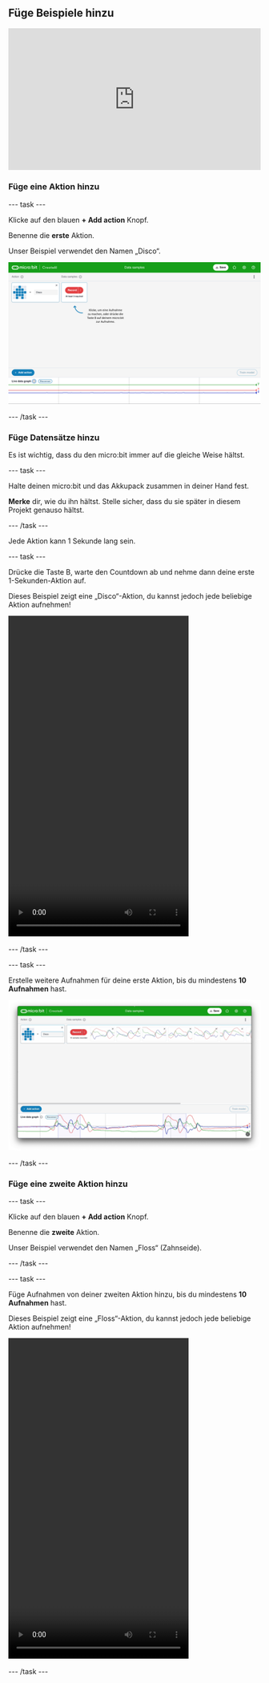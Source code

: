 ## Füge Beispiele hinzu

<html>
  <div style="position: relative; overflow: hidden; padding-top: 56.25%;">
    <iframe style="position: absolute; top: 0; left: 0; right: 0; width: 100%; height: 100%; border: none;" src="https://www.youtube.com/embed/wCOEoAI2X28?rel=0&cc_load_policy=1" allowfullscreen allow="accelerometer; autoplay; clipboard-write; encrypted-media; gyroscope; picture-in-picture; web-share"></iframe>
  </div>
</html>

### Füge eine Aktion hinzu

\--- task ---

Klicke auf den blauen **+ Add action** Knopf.

Benenne die **erste** Aktion.

Unser Beispiel verwendet den Namen „Disco“.

![Screenshot, der den Namen einer Aktion zeigt](images/action.png)

\--- /task ---

### Füge Datensätze hinzu

Es ist wichtig, dass du den micro:bit immer auf die gleiche Weise hältst.

\--- task ---

Halte deinen micro:bit und das Akkupack zusammen in deiner Hand fest.

**Merke** dir, wie du ihn hältst. Stelle sicher, dass du sie später in diesem Projekt genauso hältst.

\--- /task ---

Jede Aktion kann 1 Sekunde lang sein.

\--- task ---

Drücke die Taste B, warte den Countdown ab und nehme dann deine erste 1-Sekunden-Aktion auf.

Dieses Beispiel zeigt eine „Disco“-Aktion, du kannst jedoch jede beliebige Aktion aufnehmen!

<video width="360" height="640" controls>
  <source src="images/disco.mp4" type="video/mp4" alt="A video of young person recording samples of a dance move">Dein Browser unterstützt dieses Video-Element nicht.</video>

\--- /task ---

\--- task ---

Erstelle weitere Aufnahmen für deine erste Aktion, bis du mindestens **10 Aufnahmen** hast.

![Screenshot mit 10 Aufnahmen einer Aktion](images/disco10.png)

\--- /task ---

### Füge eine zweite Aktion hinzu

\--- task ---

Klicke auf den blauen **+ Add action** Knopf.

Benenne die **zweite** Aktion.

Unser Beispiel verwendet den Namen „Floss“ (Zahnseide).

\--- /task ---

\--- task ---

Füge Aufnahmen von deiner zweiten Aktion hinzu, bis du mindestens **10 Aufnahmen** hast.

Dieses Beispiel zeigt eine „Floss“-Aktion, du kannst jedoch jede beliebige Aktion aufnehmen!

<video width="360" height="640" controls>
  <source src="images/floss.mp4" type="video/mp4" alt="A video of young person recording samples of a dance move">Dein Browser unterstützt dieses Video-Element nicht.</video>

\--- /task ---
